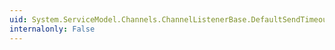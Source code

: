 ```yaml
---
uid: System.ServiceModel.Channels.ChannelListenerBase.DefaultSendTimeout
internalonly: False
---
```

